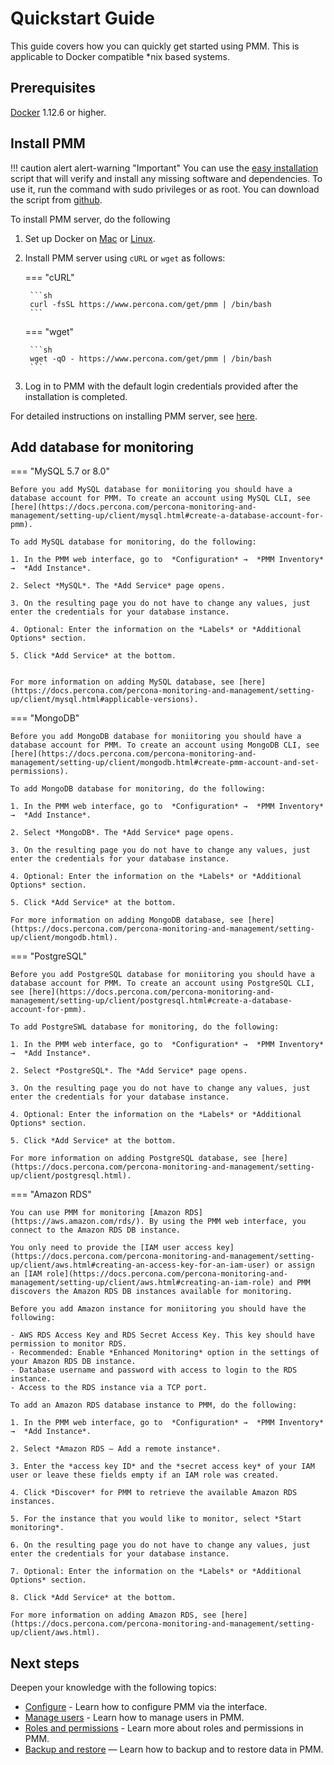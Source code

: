 # Quickstart Guide


This guide covers how you can quickly get started using PMM. This is applicable to Docker compatible *nix based systems.


## Prerequisites

[Docker](https://docs.docker.com/engine/install/) 1.12.6 or higher.


## Install PMM

!!! caution alert alert-warning "Important"
    You can use the [easy installation](https://docs.percona.com/percona-monitoring-and-management/setting-up/server/easy-install.html) script that will verify and install any missing software and dependencies. To use it, run the command with sudo privileges or as root.
    You can download the script from [github](https://github.com/percona/pmm/blob/main/get-pmm.sh).

To install PMM server, do the following

1. Set up Docker on [Mac](https://docs.docker.com/docker-for-mac/install) or [Linux](https://docs.docker.com/install/linux/docker-ce/ubuntu).

2. Install PMM server using `cURL` or `wget` as follows:


    === "cURL"

        ```sh
        curl -fsSL https://www.percona.com/get/pmm | /bin/bash
        ```

    === "wget"

        ```sh
        wget -qO - https://www.percona.com/get/pmm | /bin/bash    
        ```

3. Log in to PMM with the default login credentials provided after the installation is completed.

For detailed instructions on installing PMM server, see [here](https://docs.percona.com/percona-monitoring-and-management/setting-up/server/index.html).

## Add database for monitoring

=== "MySQL 5.7 or 8.0"

    Before you add MySQL database for moniitoring you should have a database account for PMM. To create an account using MySQL CLI, see [here](https://docs.percona.com/percona-monitoring-and-management/setting-up/client/mysql.html#create-a-database-account-for-pmm).

    To add MySQL database for monitoring, do the following:

    1. In the PMM web interface, go to  *Configuration* →  *PMM Inventory* →  *Add Instance*.

    2. Select *MySQL*. The *Add Service* page opens.

    3. On the resulting page you do not have to change any values, just enter the credentials for your database instance.

    4. Optional: Enter the information on the *Labels* or *Additional Options* section. 

    5. Click *Add Service* at the bottom.


    For more information on adding MySQL database, see [here](https://docs.percona.com/percona-monitoring-and-management/setting-up/client/mysql.html#applicable-versions).

=== "MongoDB"

    Before you add MongoDB database for moniitoring you should have a database account for PMM. To create an account using MongoDB CLI, see [here](https://docs.percona.com/percona-monitoring-and-management/setting-up/client/mongodb.html#create-pmm-account-and-set-permissions).

    To add MongoDB database for monitoring, do the following:

    1. In the PMM web interface, go to  *Configuration* →  *PMM Inventory* →  *Add Instance*.

    2. Select *MongoDB*. The *Add Service* page opens.

    3. On the resulting page you do not have to change any values, just enter the credentials for your database instance.

    4. Optional: Enter the information on the *Labels* or *Additional Options* section. 

    5. Click *Add Service* at the bottom.

    For more information on adding MongoDB database, see [here](https://docs.percona.com/percona-monitoring-and-management/setting-up/client/mongodb.html).

=== "PostgreSQL"

    Before you add PostgreSQL database for moniitoring you should have a database account for PMM. To create an account using PostgreSQL CLI, see [here](https://docs.percona.com/percona-monitoring-and-management/setting-up/client/postgresql.html#create-a-database-account-for-pmm).

    To add PostgreSWL database for monitoring, do the following:

    1. In the PMM web interface, go to  *Configuration* →  *PMM Inventory* →  *Add Instance*.

    2. Select *PostgreSQL*. The *Add Service* page opens.

    3. On the resulting page you do not have to change any values, just enter the credentials for your database instance.

    4. Optional: Enter the information on the *Labels* or *Additional Options* section. 

    5. Click *Add Service* at the bottom.

    For more information on adding PostgreSQL database, see [here](https://docs.percona.com/percona-monitoring-and-management/setting-up/client/postgresql.html).

=== "Amazon RDS"

    You can use PMM for monitoring [Amazon RDS](https://aws.amazon.com/rds/). By using the PMM web interface, you connect to the Amazon RDS DB instance. 

    You only need to provide the [IAM user access key](https://docs.percona.com/percona-monitoring-and-management/setting-up/client/aws.html#creating-an-access-key-for-an-iam-user) or assign an [IAM role](https://docs.percona.com/percona-monitoring-and-management/setting-up/client/aws.html#creating-an-iam-role) and PMM discovers the Amazon RDS DB instances available for monitoring.

    Before you add Amazon instance for moniitoring you should have the following:

    - AWS RDS Access Key and RDS Secret Access Key. This key should have permission to monitor RDS.
    - Recommended: Enable *Enhanced Monitoring* option in the settings of your Amazon RDS DB instance.
    - Database username and password with access to login to the RDS instance.
    - Access to the RDS instance via a TCP port.

    To add an Amazon RDS database instance to PMM, do the following:

    1. In the PMM web interface, go to  *Configuration* →  *PMM Inventory* →  *Add Instance*.

    2. Select *Amazon RDS – Add a remote instance*.

    3. Enter the *access key ID* and the *secret access key* of your IAM user or leave these fields empty if an IAM role was created.

    4. Click *Discover* for PMM to retrieve the available Amazon RDS instances.

    5. For the instance that you would like to monitor, select *Start monitoring*.

    6. On the resulting page you do not have to change any values, just enter the credentials for your database instance.

    7. Optional: Enter the information on the *Labels* or *Additional Options* section. 

    8. Click *Add Service* at the bottom.

    For more information on adding Amazon RDS, see [here](https://docs.percona.com/percona-monitoring-and-management/setting-up/client/aws.html).


## Next steps

Deepen your knowledge with the following topics:

- [Configure](how-to/configure.md) - Learn how to configure PMM via the interface.
- [Manage users](how-to/manage-users.md) - Learn how to manage users in PMM.
- [Roles and permissions](get-started/roles-and-permissions/index.md) - Learn more about roles and permissions in PMM.
- [Backup and restore](get-started/backup/index.md) — Learn how to backup and to restore data in PMM.




